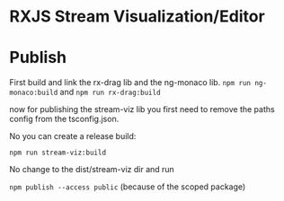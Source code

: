 # RXJS Stream Visualization/Editor







# Publish 

First build and link the rx-drag lib and the ng-monaco lib.
```npm run ng-monaco:build```
and
```npm run rx-drag:build```

now for publishing the stream-viz lib you first need to remove the paths config from the tsconfig.json.

No you can create a release build:

```npm run stream-viz:build```

No change to the dist/stream-viz dir and run

```npm publish --access public``` (because of the scoped package)